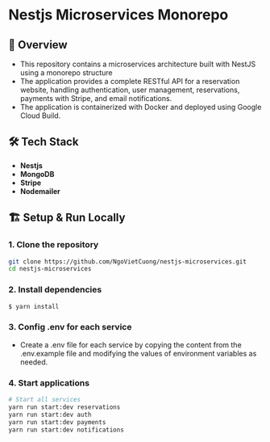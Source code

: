 # Nestjs Microservices Monorepo

## 📌 Overview
- This repository contains a microservices architecture built with NestJS using a monorepo structure
- The application provides a complete RESTful API for a reservation website, handling authentication, user management, reservations, payments with Stripe, and email notifications. 
- The application is containerized with Docker and deployed using Google Cloud Build.

## 🛠️ Tech Stack
- **Nestjs**
- **MongoDB**
- **Stripe**
- **Nodemailer**

## 🏗️ Setup & Run Locally

### **1. Clone the repository**
```sh
git clone https://github.com/NgoVietCuong/nestjs-microservices.git
cd nestjs-microservices
```
### **2. Install dependencies**
```bash
$ yarn install
```

### **3. Config .env for each service**
- Create a .env file for each service by copying the content from the .env.example file and modifying the values of environment variables as needed.

### **4. Start applications**
```bash
# Start all services
yarn run start:dev reservations
yarn run start:dev auth
yarn run start:dev payments
yarn run start:dev notifications
```